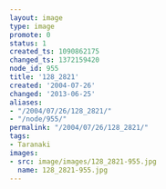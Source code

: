 ```yaml
---
layout: image
type: image
promote: 0
status: 1
created_ts: 1090862175
changed_ts: 1372159420
node_id: 955
title: '128_2821'
created: '2004-07-26'
changed: '2013-06-25'
aliases:
- "/2004/07/26/128_2821/"
- "/node/955/"
permalink: "/2004/07/26/128_2821/"
tags:
- Taranaki
images:
- src: image/images/128_2821-955.jpg
  name: 128_2821-955.jpg
---
```


